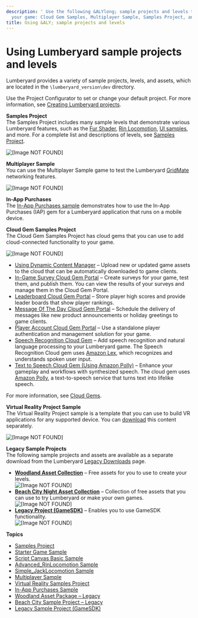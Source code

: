 ```yaml
---
description: ' Use the following &ALYlong; sample projects and levels to start building
  your game: Cloud Gem Samples, Multiplayer Sample, Samples Project, and Starter Game. '
title: Using &ALY; sample projects and levels
---
```

# Using Lumberyard sample projects and levels<a name="sample-projects-levels-intro"></a>

Lumberyard provides a variety of sample projects, levels, and assets, which are located in the `\lumberyard_version\dev` directory\. 

Use the Project Configurator to set or change your default project\. For more information, see [Creating Lumberyard projects](/docs/userguide/configurator/intro.md)\.

**Samples Project**  
The Samples Project includes many sample levels that demonstrate various Lumberyard features, such as the [Fur Shader](/docs/userguide/shaders/fur.md), [Rin Locomotion](/docs/userguide/animation/editor/rin-locomotion-sample.md), [UI samples](/docs/userguide/ui/editor/components.md), and more\. For a complete list and descriptions of levels, see [Samples Project](/docs/userguide/samples/projects/samples.md)\.

![\[Image NOT FOUND\]](/images/userguide/samples-sample-project-1.png)

**Multiplayer Sample**  
You can use the Multiplayer Sample game to test the Lumberyard [GridMate](/docs/userguide/networking/interest-manager-large-scale-worlds.md) networking features\.

![\[Image NOT FOUND\]](/images/userguide/samples-multiplayer-sample-1.png)

**In\-App Purchases**  
The [In\-App Purchases sample](/docs/userguide/samples/projects/inapp-purchases.md) demonstrates how to use the In\-App Purchases \(IAP\) gem for a Lumberyard application that runs on a mobile device\.

**Cloud Gem Samples Project**  
The Cloud Gem Samples Project has cloud gems that you can use to add cloud\-connected functionality to your game\.

![\[Image NOT FOUND\]](/images/userguide/sample-project-cloudgems.png)
+ [Using Dynamic Content Manager](/docs/userguide/gems/cloud-canvas/dc-manager.md) – Upload new or updated game assets to the cloud that can be automatically downloaded to game clients\.
+  [In\-Game Survey Cloud Gem Portal](/docs/userguide/gems/cloud-canvas/in-game-survey.md) – Create surveys for your game, test them, and publish them\. You can view the results of your surveys and manage them in the Cloud Gem Portal\.
+ [Leaderboard Cloud Gem Portal](/docs/userguide/gems/cloud-canvas/leaderboard.md) – Store player high scores and provide leader boards that show player rankings\.
+ [Message Of The Day Cloud Gem Portal](/docs/userguide/gems/cloud-canvas/message-of-the-day.md) – Schedule the delivery of messages like new product announcements or holiday greetings to game clients\.
+ [Player Account Cloud Gem Portal](/docs/userguide/gems/cloud-canvas/player-account.md) – Use a standalone player authentication and management solution for your game\.
+  [Speech Recognition Cloud Gem](/docs/userguide/gems/cloud-canvas/speech-recognition-intro.md) – Add speech recognition and natural language processing to your Lumberyard game\. The Speech Recognition Cloud gem uses [Amazon Lex](https://aws.amazon.com/lex/), which recognizes and understands spoken user input\.
+ [Text to Speech Cloud Gem \(Using Amazon Polly\)](/docs/userguide/gems/cloud-canvas/text-to-speech-intro.md) – Enhance your gameplay and workflows with synthesized speech\. The cloud gem uses [Amazon Polly](https://aws.amazon.com/polly/), a text\-to\-speech service that turns text into lifelike speech\.

For more information, see [Cloud Gems](/docs/userguide/gems/cloud-canvas/s-intro.md)\.

**Virtual Reality Project Sample**  
The Virtual Reality Project sample is a template that you can use to build VR applications for any supported device\. You can [download](https://aws.amazon.com/lumberyard/downloads/) this content separately\.

![\[Image NOT FOUND\]](/images/userguide/virtual_reality_project_sample.jpg)

**Legacy Sample Projects**  
The following sample projects and assets are available as a separate download from the Lumberyard [Legacy Downloads](https://aws.amazon.com/lumberyard/downloads/previous-versions/) page\.
+ [**Woodland Asset Collection**](/docs/userguide/samples/levels/woodland-assets.md) – Free assets for you to use to create your levels\.  
![\[Image NOT FOUND\]](/images/userguide/samples-woodland-assets.png)
+ [**Beach City Night Asset Collection**](/docs/userguide/samples/levels/beach-city-night-assets.md) – Collection of free assets that you can use to try Lumberyard or make your own games\.  
![\[Image NOT FOUND\]](/images/userguide/samples-beachcity-assets.png)
+ [**Legacy Project \(GameSDK\)**](/docs/userguide/samples/projects/legacy.md) – Enables you to use GameSDK functionality\.  
![\[Image NOT FOUND\]](/images/userguide/samples-legacy-sample.png)

**Topics**
+ [Samples Project](/docs/userguide/samples/projects/samples.md)
+ [Starter Game Sample](/docs/userguide/samples/levels/starter-game.md)
+ [Script Canvas Basic Sample](/docs/userguide/scripting/scriptcanvas/basic-sample.md)
+ [Advanced\_RinLocomotion Sample](/docs/userguide/animation/editor/rin-locomotion-sample.md)
+ [Simple\_JackLocomotion Sample](/docs/userguide/animation/editor/jack-locomotion-sample.md)
+ [Multiplayer Sample](/docs/userguide/samples/projects/multiplayer-enhanced.md)
+ [Virtual Reality Samples Project](/docs/userguide/samples/projects/virtual-reality.md)
+ [In\-App Purchases Sample](/docs/userguide/samples/projects/inapp-purchases.md)
+ [Woodland Asset Package – Legacy](/docs/userguide/samples/levels/woodland-assets.md)
+ [Beach City Sample Project – Legacy](/docs/userguide/samples/levels/beach-city-night-assets.md)
+ [Legacy Sample Project \(GameSDK\)](/docs/userguide/samples/projects/legacy.md)